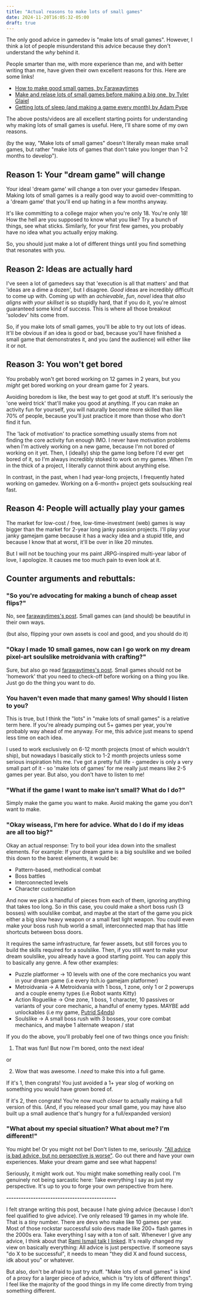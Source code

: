 ```yaml
---
title: "Actual reasons to make lots of small games"
date: 2024-11-20T16:05:32-05:00
draft: true
---
```

The only good advice in gamedev is "make lots of small games". However, I think a lot of people misunderstand this advice because they don't understand the *why* behind it.

People smarter than me, with more experience than me, and with better writing than me, have given their own excellent reasons for this. Here are some links!

* [How to make good small games, by Farawaytimes](https://farawaytimes.blogspot.com/2023/02/how-to-make-good-small-games.html)
* [Make and relase lots of small games before making a big one, by Tyler Glaiel](https://blog.tylerglaiel.com/p/make-and-release-lots-of-small-games)
* [Getting lots of sleep (and making a game every month) by Adam Pype](https://www.youtube.com/watch?v=wb22xeh_VqM)

The above posts/videos are all excellent starting points for understanding why making lots of small games is useful. Here, I'll share some of my own reasons.

(by the way, "Make lots of small games" doesn't literally mean make small games, but rather "make lots of games that don't take you longer than 1-2 months to develop").

## Reason 1: Your "dream game" will change
Your ideal 'dream game' will change a ton over your gamedev lifespan. Making lots of small games is a really good way to avoid over-committing to a 'dream game' that you'll end up hating in a few months anyway.

It's like committing to a college major when you're only 18. You're only 18! How the hell are you supposed to know what you like? Try a bunch of things, see what sticks. Similarly, for your first few games, you probably have no idea what you actually enjoy making.

So, you should just make a lot of different things until you find something that resonates with you.
## Reason 2: Ideas are actually hard
I've seen a lot of gamedevs say that 'execution is all that matters' and that 'ideas are a dime a dozen', but I disagree. *Good* ideas are incredibly difficult to come up with. Coming up with an *achievable*, *fun*, *novel* idea that *also aligns with your skillset* is so stupidly hard, that if you do it, you're almost guaranteed some kind of success. This is where all those breakout 'solodev' hits come from.

So, if you make lots of small games, you'll be able to try out lots of ideas. It'll be obvious if an idea is good or bad, because you'll have finished a small game that demonstrates it, and you (and the audience) will either like it or not.

## Reason 3: You won't get bored
You probably won't get bored working on 12 games in 2 years, but you *might* get bored working on your dream game for 2 years.

Avoiding boredom is like, the best way to get good at stuff. It's seriously the 'one weird trick' that'll make you good at anything. If you can make an activity fun for yourself, you will naturally become more skilled than like 70% of people, because you'll just practice it more than those who don't find it fun.

The 'lack of motivation' to practice something usually stems from not finding the core activity fun enough IMO. I never have motivation problems when I'm actively working on a new game, because I'm not bored of working on it yet. Then, I (ideally) ship the game long before I'd ever get bored of it, so I'm always incredibly stoked to work on my games. When I'm in the thick of a project, I literally cannot think about anything else.

In contrast, in the past, when I had year-long projects, I frequently hated working on gamedev. Working on a 6-month+ project gets soulsucking real fast.

## Reason 4: People will actually play your games
The market for low-cost / free, low-time-investment (web) games is way bigger than the market for 2-year long janky passion projects. I'll play your janky gamejam game because it has a wacky idea and a stupid title, and because I know that at worst, it'll be over in like 20 minutes.

But I will not be touching your ms paint JRPG-inspired multi-year labor of love, I apologize. It causes me too much pain to even look at it.

## Counter arguments and rebuttals:
### "So you're advocating for making a bunch of cheap asset flips?"
No, see [farawaytimes's post](https://farawaytimes.blogspot.com/2023/02/how-to-make-good-small-games.html). Small games can (and should) be beautiful in their own ways.

(but also, flipping your own assets is cool and good, and you should do it)

### "Okay I made 10 small games, now can I go work on my dream pixel-art soulslike metroidvania with crafting?"
Sure, but also go read [farawaytimes's post]((https://farawaytimes.blogspot.com/2023/02/how-to-make-good-small-games.html)). Small games should not be 'homework' that you need to check-off before working on a thing you like. Just go do the thing you want to do.

### You haven't even made that many games! Why should I listen to you?
This is true, but I think the "lots" in "make lots of small games" is a relative term here. If you're already pumping out 5+ games per year, you're probably way ahead of me anyway. For me, this advice just means to spend less time on each idea.

I used to work exclusively on 6-12 month projects (most of which wouldn't ship), but nowadays I basically stick to 1-2 month projects unless some serious inspiration hits me. I've got a pretty full life - gamedev is only a very small part of it - so 'make lots of games' for me really just means like 2-5 games per year. But also, you don't have to listen to me!

### "What if the game I want to make isn't small? What do I do?"
Simply make the game you want to make. Avoid making the game you don't want to make.

### "Okay wiseass, I'm here for advice. What do I do if my ideas are all too big?"
Okay an actual response: Try to boil your idea down into the smallest elements. For example: If your dream game is a big soulslike and we boiled this down to the barest elements, it would be:

* Pattern-based, methodical combat
* Boss battles
* Interconnected levels
* Character customization

And now we pick a handful of pieces from each of them, ignoring anything that takes too long. So in this case, you could make a short boss rush (3 bosses) with soulslike combat, and maybe at the start of the game you pick either a big slow heavy weapon or a small fast light weapon. You could even make your boss rush hub world a small, interconnected map that has little shortcuts between boss doors.

It requires the same infrastructure, far fewer assets, but still forces you to build the skills required for a soulslike. Then, if you still want to make your dream soulslike, you already have a good starting point. You can apply this to basically any genre. A few other examples:

* Puzzle platformer -> 10 levels with one of the core mechanics you want in your dream game (i.e every itch.io gamejam platformer)
* Metroidvania -> A Metroidvania with 1 boss, 1 zone, only 1 or 2 powerups and a couple enemy types (i.e Robot wants Kitty)
* Action Roguelike -> One zone, 1 boss, 1 character, 10 passives or variants of your core mechanic, a handful of enemy types. MAYBE add unlockables (i.e my game, [Putrid S4nds](https://abhimonk.itch.io/putrid-s4nd))
* Soulslike -> A small boss rush with 3 bosses, your core combat mechanics, and maybe 1 alternate weapon / stat

If you do the above, you'll probably feel one of two things once you finish:
1. That was fun! But now I'm bored, onto the next idea!

or

2. Wow that was awesome. I *need* to make this into a full game.

If it's 1, then congrats! You just avoided a 1+ year slog of working on something you would have grown bored of.

If it's 2, then congrats! You're now *much closer* to actually making a full version of this. (And, if you released your small game, you may have also built up a small audience that's hungry for a full/expanded version)

### "What about my special situation? What about me? I'm different!"
You might be! Or you might not be! Don't listen to me, seriously. ["All advice is bad advice, but no perspective is worse"](https://youtu.be/miwrDpbb25Q?t=2696). Go out there and have your own experiences. Make your dream game and see what happens!

Seriously, it might work out. You might make something really cool. I'm genuinely not being sarcastic here: Take everything I say as just my perspective. It's up to you to forge your own perspective from here.

**---------------------------------------------**

I felt strange writing this post, because I hate giving advice (because I don't feel qualified to give advice). I've only released 19 games in my whole life. That is a *tiny* number. There are devs who make like 10 games per year. Most of those rockstar successful solo devs made like 200+ flash games in the 2000s era. Take everything I say with a ton of salt. Whenever I give any advice, I think about that [Rami Ismail talk I linked](https://youtu.be/miwrDpbb25Q?t=2696). It's really changed my view on basically everything: All advice is just perspective. If someone says "do X to be successful", it needs to mean "they did X and found success, idk about you" or whatever.

But also, don't be afraid to just try stuff. "Make lots of small games" is kind of a proxy for a larger piece of advice, which is "try lots of different things". I feel like the majority of the good things in my life come directly from trying something different.